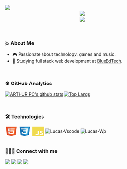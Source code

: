 <img src="https://komarev.com/ghpvc/?username=poncianodev&color=blueviolet&style=flat">
<div align='center'>
    <a href="https://github.com/poncianodev">
    <img src='https://media.giphy.com/media/iIqmM5tTjmpOB9mpbn/giphy.gif' height='128px' weidth'128px' target="_blank"><br>
    <img src="https://readme-typing-svg.herokuapp.com?color=%ffffff&center=true&vCenter=true&multiline=true&width=500&height=65&lines=Hello+Friend!;My+name+is+Lucas+Ponciano+and+I'm+a+Developer">
  </a></div><br><br>
 

### 💥  About Me
  
- 🎮 Passionate about technology, games and music.
- 📖 Studying full stack web development at <a href="https://blueedtech.com.br/">BlueEdTech</a>.
 
 <br>
 
### ⚙️  GitHub Analytics

[![ARTHUR PC's github stats](https://github-readme-stats.vercel.app/api?username=poncianodev&show_icons=true&theme=radical&bg_color=30,0d0d0d,191919&title_color=fff&text_color=fff&icon_color=79ff97)](https://github.com/anuraghazra/github-readme-stats)
[![Top Langs](https://github-readme-stats.vercel.app/api/top-langs/?username=poncianodev&layout=compact&theme=radical&bg_color=30,0d0d0d,191919&title_color=fff&text_color=fff&icon_color=79ff97)](https://github.com/anuraghazra/github-readme-stats)

<br>

### 🛠  Technologies

<div style="display: inline_block">
  <img align="center" alt="Lucas-HTML" height="30" width="40" src="https://raw.githubusercontent.com/devicons/devicon/master/icons/html5/html5-original.svg">
  <img align="center" alt="Lucas-CSS" height="30" width="40" src="https://raw.githubusercontent.com/devicons/devicon/master/icons/css3/css3-original.svg">
  <img align="center" alt="Lucas-Js" height="30" width="40" src="https://raw.githubusercontent.com/devicons/devicon/master/icons/javascript/javascript-plain.svg">
  <img align="center" alt="Lucas-Vscode" height="30" width="40" src="https://cdn.jsdelivr.net/gh/devicons/devicon/icons/vscode/vscode-original.svg" />
  <img align="center" alt="Lucas-Wp" height="30" width="40" src="https://cdn.jsdelivr.net/gh/devicons/devicon/icons/wordpress/wordpress-original.svg" />
  </div>
  
  <br>
    
### 👨🏽‍🦲  Connect with me

<div> 
  <a href="https://instagram.com/poncianodev" target="_blank"><img src="https://img.shields.io/badge/-Instagram-%23E4405F?style=for-the-badge&logo=instagram&logoColor=white" target="_blank"></a>
 <a href="https://discord.gg/poncianodev#4387" target="_blank"><img src="https://img.shields.io/badge/Discord-7289DA?style=for-the-badge&logo=discord&logoColor=white" target="_blank"></a> 
  <a href = "mailto:poncianodeveloper@gmail.com"><img src="https://img.shields.io/badge/-Gmail-%23333?style=for-the-badge&logo=gmail&logoColor=white" target="_blank"></a>
  <a href="https://www.linkedin.com/in/lucas-ponciano/" target="_blank"><img src="https://img.shields.io/badge/-LinkedIn-%230077B5?style=for-the-badge&logo=linkedin&logoColor=white" target="_blank"></a> 
</div>
